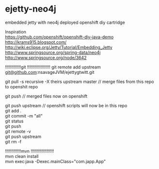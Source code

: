 ejetty-neo4j    
============

embedded jetty with neo4j  deployed openshift diy cartridge  
  
Inspiration  
https://github.com/openshift/openshift-diy-java-demo   
http://krams915.blogspot.com/  
http://wiki.eclipse.org/Jetty/Tutorial/Embedding_Jetty  
http://www.springsource.org/spring-data/neo4j  
http://www.springsource.org/node/3642  

!!!!!!!!!!!!!git !!!!!!!!!!!!!!!!!!! 
git remote add upstream git@github.com:nsavageJVM/ejettygtwitt.git    

git pull -s recursive -X theirs upstream master // merge files from this repo to openshit repo     

git push  // merged files now on openshift    

git push upstream // openshift scripts will now be in this repo   
git add .  
git commit -m "all"  
git status  
git push  
git remote -v  
git push upstream  
git rm -f       

!!!!!!!!!!!!!mvn !!!!!!!!!!!!!!!!!!!    
mvn clean install    
mvn exec:java -Dexec.mainClass="com.japp.App"   